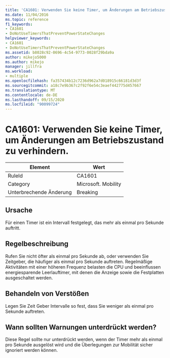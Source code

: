 ```yaml
---
title: 'CA1601: Verwenden Sie keine Timer, um Änderungen am Betriebszustand zu verhindern.'
ms.date: 11/04/2016
ms.topic: reference
f1_keywords:
- CA1601
- DoNotUseTimersThatPreventPowerStateChanges
helpviewer_keywords:
- CA1601
- DoNotUseTimersThatPreventPowerStateChanges
ms.assetid: b8028c92-0696-4c54-9773-0028f29bda9a
author: mikejo5000
ms.author: mikejo
manager: jillfra
ms.workload:
- multiple
ms.openlocfilehash: fa357434b12c7236d962a7d018915c66181d3d3f
ms.sourcegitcommit: a18c7e9b367c2f92f6e54c3eaef442775d457667
ms.translationtype: MT
ms.contentlocale: de-DE
ms.lasthandoff: 09/15/2020
ms.locfileid: "90099724"
---
```

# <a name="ca1601-do-not-use-timers-that-prevent-power-state-changes"></a>CA1601: Verwenden Sie keine Timer, um Änderungen am Betriebszustand zu verhindern.

|Element|Wert|
|-|-|
|RuleId|CA1601|
|Category|Microsoft. Mobility|
|Unterbrechende Änderung|Breaking|

## <a name="cause"></a>Ursache
Für einen Timer ist ein Intervall festgelegt, das mehr als einmal pro Sekunde auftritt.

## <a name="rule-description"></a>Regelbeschreibung
Rufen Sie nicht öfter als einmal pro Sekunde ab, oder verwenden Sie Zeitgeber, die häufiger als einmal pro Sekunde auftreten. Regelmäßige Aktivitäten mit einer höheren Frequenz belasten die CPU und beeinflussen energiesparende Leerlauftimer, mit denen die Anzeige sowie die Festplatten ausgeschaltet werden.

## <a name="how-to-fix-violations"></a>Behandeln von Verstößen
Legen Sie Zeit Geber Intervalle so fest, dass Sie weniger als einmal pro Sekunde auftreten.

## <a name="when-to-suppress-warnings"></a>Wann sollten Warnungen unterdrückt werden?
Diese Regel sollte nur unterdrückt werden, wenn der Timer mehr als einmal pro Sekunde ausgelöst wird und die Überlegungen zur Mobilität sicher ignoriert werden können.
